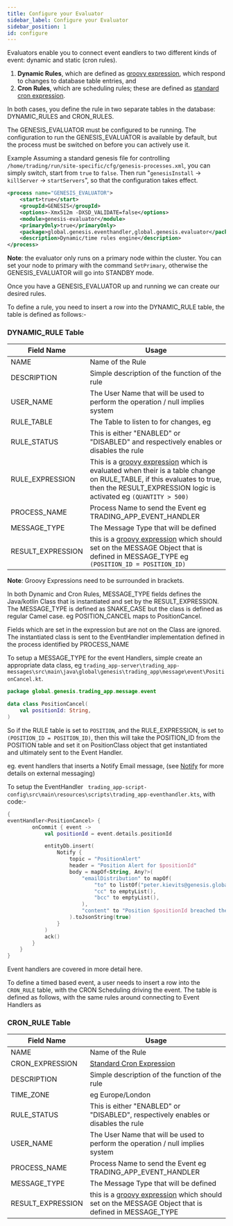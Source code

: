 ```yaml
---
title: Configure your Evaluator
sidebar_label: Configure your Evaluator
sidebar_position: 1
id: configure
---
```


Evaluators enable you to connect event eandlers to two different kinds of event: dynamic and static (cron rules).

1. __Dynamic Rules__, which are defined as [groovy expression](https://groovy-lang.org/syntax.html), which respond to changes to database table entries, and
2. __Cron Rules__, which are scheduling rules; these are defined as [standard cron expression](https://en.wikipedia.org/wiki/Cron#CRON_expression). 

In both cases, you define the rule in two separate tables in the database: DYNAMIC_RULES and CRON_RULES. 

The GENESIS_EVALUATOR must be configured to be running. The configuration to run the GENESIS_EVALUATOR is available by default, but the process must be switched on before you can actively use it.

Example
Assuming a standard genesis file for controlling `/home/trading/run/site-specific/cfg/genesis-processes.xml`, you can simply switch, start from `true` to `false`. Then run 
"`genesisInstall` -> `killServer` -> `startServers`", so that the configuration takes effect.

```xml {2}
<process name="GENESIS_EVALUATOR">
    <start>true</start>
    <groupId>GENESIS</groupId>
    <options>-Xmx512m -DXSD_VALIDATE=false</options>
    <module>genesis-evaluator</module>
    <primaryOnly>true</primaryOnly>
    <package>global.genesis.eventhandler,global.genesis.evaluator</package>
    <description>Dynamic/time rules engine</description>
</process>
```

__Note__: the evaluator only runs on a primary node within the cluster. You can set your node to primary with the command `SetPrimary`, otherwise the GENESIS_EVALUATOR will go into STANDBY mode.

Once you have a GENESIS_EVALUATOR up and running we can create our desired rules.

To define a rule, you need to insert a row into the DYNAMIC_RULE table, the table is defined as follows:-


### DYNAMIC_RULE Table
| Field Name | Usage |
| --- | --- |
| NAME | Name of the Rule |
| DESCRIPTION | Simple description of the function of the rule |
| USER_NAME | The User Name that will be used to perform the operation / null implies system |
| RULE_TABLE | The Table to listen to for changes, eg |
| RULE_STATUS | This is either "ENABLED" or "DISABLED" and respectively enables or disables the rule  |
| RULE_EXPRESSION | This is a [groovy expression](https://groovy-lang.org/syntax.html) which is evaluated when their is a table change on RULE_TABLE, if this evaluates to true, then the RESULT_EXPRESSION logic is activated eg `(QUANTITY > 500)` |
| PROCESS_NAME | Process Name to send the Event  eg TRADING_APP_EVENT_HANDLER |
| MESSAGE_TYPE | The Message Type that will be defined |
| RESULT_EXPRESSION | this is a [groovy expression](https://groovy-lang.org/syntax.html) which should set on the MESSAGE Object that is defined in MESSAGE_TYPE eg `(POSITION_ID = POSITION_ID)`|

__Note__: Groovy Expressions need to be surrounded in brackets.


In both Dynamic and Cron Rules, MESSAGE_TYPE fields defines the Java/kotlin Class that is instantiated and set by the RESULT_EXPRESSION. The MESSAGE_TYPE is defined as 
SNAKE_CASE but the class is defined as regular Camel case. eg POSITION_CANCEL maps to PositionCancel.

Fields which are set in the expression but are not on the Class are ignored. The instantiated class is sent to the EventHandler implementation defined in the process
identified by PROCESS_NAME 

To setup a MESSAGE_TYPE for the event Handlers, simple create an appropriate data class, eg `trading_app-server\trading_app-messages\src\main\java\global\genesis\trading_app\message\event\PositionCancel.kt`.
```kotlin
package global.genesis.trading_app.message.event

data class PositionCancel(
    val positionId: String,
)
```

So if the RULE table is set to `POSITION`, and the RULE_EXPRESSION, is set to `(POSITION_ID = POSITION_ID)`, then this will take the POSITION_ID from the POSITION table and set it on PositionClass object that get instantiated  
and ultimately sent to the Event Handler.

eg. event handlers that inserts a Notify Email message, (see [Notify](/server-reference/notify/configure) for more details on external messaging)

To setup the EventHandler ` trading_app-script-config\src\main\resources\scripts\trading_app-eventhandler.kts`, with code:-

```kotlin
{
eventHandler<PositionCancel> {
        onCommit { event ->
            val positionId = event.details.positionId

            entityDb.insert(
                Notify {
                    topic = "PositionAlert"
                    header = "Position Alert for $positionId"
                    body = mapOf<String, Any?>(
                        "emailDistribution" to mapOf(
                            "to" to listOf("peter.kievits@genesis.global"),
                            "cc" to emptyList(),
                            "bcc" to emptyList(),
                        ),
                        "content" to "Position $positionId breached the limit"
                    ).toJsonString(true)
                }
            )
            ack()
        }
    }
}

```

Event handlers are covered in more detail here.

To define a timed based event, a user needs to insert a row into the `CRON_RULE` table, with the CRON Scheduling driving the event. The table is defined as follows, 
with the same rules around connecting to Event Handlers as  

### CRON_RULE Table
| Field Name | Usage |
| --- | --- |
| NAME | Name of the Rule |
| CRON_EXPRESSION | [Standard Cron Expression](https://en.wikipedia.org/wiki/Cron#CRON_expression) |
| DESCRIPTION | Simple description of the function of the rule |
| TIME_ZONE | eg Europe/London |
| RULE_STATUS | This is either "ENABLED" or "DISABLED", respectively enables or disables the rule  |
| USER_NAME | The User Name that will be used to perform the operation / null implies system |
| PROCESS_NAME | Process Name to send the Event  eg TRADING_APP_EVENT_HANDLER |
| MESSAGE_TYPE | The Message Type that will be defined  |
| RESULT_EXPRESSION | this is a [groovy expression](https://groovy-lang.org/syntax.html) which should set on the MESSAGE Object that is defined in MESSAGE_TYPE |